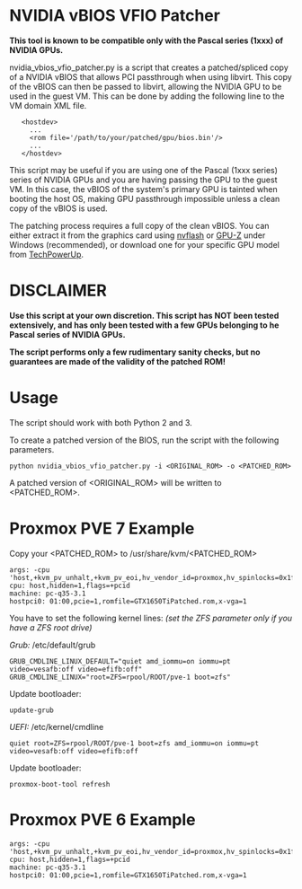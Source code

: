 # NVIDIA vBIOS VFIO Patcher

**This tool is known to be compatible only with the Pascal series (1xxx) of NVIDIA GPUs.**

nvidia_vbios_vfio_patcher.py is a script that creates a patched/spliced copy of a NVIDIA vBIOS that allows PCI passthrough when using libvirt. This copy of the vBIOS can then be passed to libvirt, allowing the NVIDIA GPU to be used in the guest VM. This can be done by adding the following line to the VM domain XML file.

```
   <hostdev>
     ...
     <rom file='/path/to/your/patched/gpu/bios.bin'/>
     ...
   </hostdev>
```

This script may be useful if you are using one of the Pascal (1xxx series) series of NVIDIA GPUs and you are having passing the GPU to the guest VM. In this case, the vBIOS of the system's primary GPU is tainted when booting the host OS, making GPU passthrough impossible unless a clean copy of the vBIOS is used.

The patching process requires a full copy of the clean vBIOS. You can either extract it from the graphics card using [nvflash](https://www.techpowerup.com/download/nvidia-nvflash/) or [GPU-Z](https://www.techpowerup.com/gpuz/) under Windows (recommended), or download one for your specific GPU model from [TechPowerUp](https://www.techpowerup.com/vgabios/).

# DISCLAIMER

**Use this script at your own discretion. This script has NOT been tested extensively, and has only been tested with a few GPUs belonging to he Pascal series of NVIDIA GPUs.**

**The script performs only a few rudimentary sanity checks, but no guarantees are made of the validity of the patched ROM!**

# Usage

The script should work with both Python 2 and 3.

To create a patched version of the BIOS, run the script with the following parameters.

```
python nvidia_vbios_vfio_patcher.py -i <ORIGINAL_ROM> -o <PATCHED_ROM>
```

A patched version of <ORIGINAL_ROM> will be written to <PATCHED_ROM>.

# Proxmox PVE 7 Example
Copy your <PATCHED_ROM> to /usr/share/kvm/<PATCHED_ROM>

```
args: -cpu 'host,+kvm_pv_unhalt,+kvm_pv_eoi,hv_vendor_id=proxmox,hv_spinlocks=0x1fff,hv_vapic,hv_time,hv_reset,hv_vpindex,hv_runtime,hv_relaxed,hv_synic,hv_stimer,hv_tlbflush,hv_ipi,kvm=off'
cpu: host,hidden=1,flags=+pcid
machine: pc-q35-3.1
hostpci0: 01:00,pcie=1,romfile=GTX1650TiPatched.rom,x-vga=1
```

You have to set the following kernel lines: *(set the ZFS parameter only if you have a ZFS root drive)*

*Grub:* /etc/default/grub
```
GRUB_CMDLINE_LINUX_DEFAULT="quiet amd_iommu=on iommu=pt video=vesafb:off video=efifb:off"
GRUB_CMDLINE_LINUX="root=ZFS=rpool/ROOT/pve-1 boot=zfs" 
```
Update bootloader:
```
update-grub
```

*UEFI:* /etc/kernel/cmdline
```
quiet root=ZFS=rpool/ROOT/pve-1 boot=zfs amd_iommu=on iommu=pt video=vesafb:off video=efifb:off
```
Update bootloader:
```
proxmox-boot-tool refresh
```
# Proxmox PVE 6 Example
```
args: -cpu 'host,+kvm_pv_unhalt,+kvm_pv_eoi,hv_vendor_id=proxmox,hv_spinlocks=0x1fff,hv_vapic,hv_time,hv_reset,hv_vpindex,hv_runtime,hv_relaxed,hv_synic,hv_stimer,hv_tlbflush,hv_ipi,kvm=off'
cpu: host,hidden=1,flags=+pcid
machine: pc-q35-3.1
hostpci0: 01:00,pcie=1,romfile=GTX1650TiPatched.rom,x-vga=1
```
